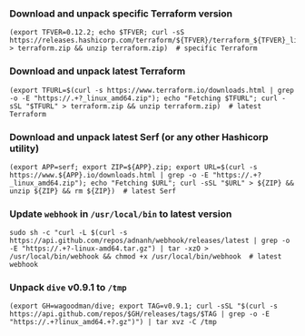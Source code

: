 ### Download and unpack specific Terraform version
```
(export TFVER=0.12.2; echo $TFVER; curl -sS https://releases.hashicorp.com/terraform/${TFVER}/terraform_${TFVER}_linux_amd64.zip > terraform.zip && unzip terraform.zip)  # specific Terraform
```

### Download and unpack latest Terraform
```
(export TFURL=$(curl -s https://www.terraform.io/downloads.html | grep -o -E "https://.+?_linux_amd64.zip"); echo "Fetching $TFURL"; curl -sSL "$TFURL" > terraform.zip && unzip terraform.zip)  # latest Terraform
```
### Download and unpack latest Serf (or any other Hashicorp utility)
```
(export APP=serf; export ZIP=${APP}.zip; export URL=$(curl -s https://www.${APP}.io/downloads.html | grep -o -E "https://.+?_linux_amd64.zip"); echo "Fetching $URL"; curl -sSL "$URL" > ${ZIP} && unzip ${ZIP} && rm ${ZIP})  # latest Serf
```

### Update `webhook` in `/usr/local/bin` to latest version
```
sudo sh -c "curl -L $(curl -s https://api.github.com/repos/adnanh/webhook/releases/latest | grep -o -E "https://.+?-linux-amd64.tar.gz") | tar -xzO > /usr/local/bin/webhook && chmod +x /usr/local/bin/webhook  # latest webhook
```

### Unpack `dive` v0.9.1 to `/tmp`
```
(export GH=wagoodman/dive; export TAG=v0.9.1; curl -sSL "$(curl -s https://api.github.com/repos/$GH/releases/tags/$TAG | grep -o -E "https://.+?linux_amd64.+?.gz")") | tar xvz -C /tmp
```
